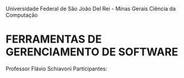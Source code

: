 Universidade Federal de São João Del Rei - Minas Gerais
  Ciência da Computação
  
FERRAMENTAS DE GERENCIAMENTO DE SOFTWARE 
=========================
Professor Flávio Schiavoni
Participantes:




